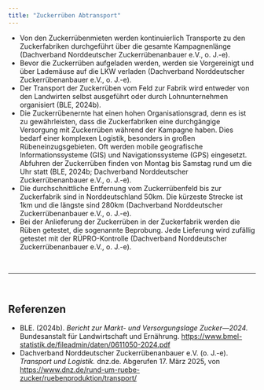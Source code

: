 ```yaml
---
title: "Zuckerrüben Abtransport"
---
```



- Von den Zuckerrübenmieten werden kontinuierlich Transporte zu den Zuckerfabriken durchgeführt über die gesamte Kampagnenlänge (Dachverband Norddeutscher Zuckerrübenanbauer e.V., o. J.-e). 
- Bevor die Zuckerrüben aufgeladen werden, werden sie Vorgereinigt und über Lademäuse auf die LKW verladen (Dachverband Norddeutscher Zuckerrübenanbauer e.V., o. J.-e).
- Der Transport der Zuckerrüben vom Feld zur Fabrik wird entweder von den Landwirten selbst ausgeführt oder durch Lohnunternehmen organisiert (BLE, 2024b).
- Die Zuckerrübenernte hat einen hohen Organisationsgrad, denn es ist zu gewährleisten, dass die Zuckerfabriken eine durchgängige Versorgung mit Zuckerrüben während der Kampagne haben. Dies bedarf einer komplexen Logistik, besonders in großen Rübeneinzugsgebieten. Oft werden mobile geografische Informationssysteme (GIS) und Navigationssysteme (GPS) eingesetzt. Abfuhren der Zuckerrüben finden von Montag bis Samstag rund um die Uhr statt (BLE, 2024b; Dachverband Norddeutscher Zuckerrübenanbauer e.V., o. J.-e).
- Die durchschnittliche Entfernung vom Zuckerrübenfeld bis zur Zuckerfabrik sind in Norddeutschland 50km. Die kürzeste Strecke ist 1km und die längste sind 280km (Dachverband Norddeutscher Zuckerrübenanbauer e.V., o. J.-e).
- Bei der Anlieferung der Zuckerrüben in der Zuckerfabrik werden die Rüben getestet, die sogenannte Beprobung. Jede Lieferung wird zufällig getestet mit der RÜPRO-Kontrolle (Dachverband Norddeutscher Zuckerrübenanbauer e.V., o. J.-e).


<br>

---

<br> 

## Referenzen
- BLE. (2024b). *Bericht zur Markt- und Versorgungslage Zucker—2024.* Bundesanstalt für Landwirtschaft und Ernährung. <https://www.bmel-statistik.de/fileadmin/daten/0611050-2024.pdf>
- Dachverband Norddeutscher Zuckerrübenanbauer e.V. (o. J.-e). *Transport und Logistik.* dnz.de. Abgerufen 17. März 2025, von <https://www.dnz.de/rund-um-ruebe-zucker/ruebenproduktion/transport/>
